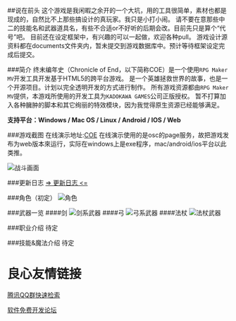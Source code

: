 ##说在前头
这个游戏是我闲暇之余开的一个大坑，用的工具很简单，素材也都是现成的，自然比不上那些搞设计的真玩家。我只是小打小闹。
请不要在意那些中二的技能名和武器道具名，有些不合适or不好听的后期会改。目前先只是算个“代号”吧。
目前还在设定框架中，有兴趣的可以一起做，欢迎各种pull。
游戏设计源资料都在documents文件夹内，暂未提交到游戏数据库中。预计等待框架设定完成后提交。

 
###简介
终末编年史（Chronicle of End，以下简称COE）是一个使用``RPG Maker MV``开发工具开发基于HTML5的跨平台游戏。
是一个英雄拯救世界的故事，也是一个开源项目。计划以完全透明开发的方式进行制作。
所有游戏资源都由``RPG Maker MV``提供，本游戏所使用的开发工具为``KADOKAWA GAMES``公司正版授权。
暂不打算加入各种臃肿的脚本和其它绚丽的特效模块，因为我觉得原生资源已经能够满足。

 **支持平台：Windows / Mac OS / Linux / Android / IOS / Web** 

###游戏截图
在线演示地址:[COE](http://famio.oschina.io/chronicle_of_end)
在线演示使用的是osc的page服务，故把游戏发布为web版本來运行，实际在windows上是exe程序，mac/android/ios平台以此类推。

![战斗画面](http://git.oschina.net/uploads/images/2017/0321/092450_07605316_463895.jpeg "战斗画面")

###更新日志
[=> 更新日志 <=](https://git.oschina.net/famio/Chronicle_of_End/blob/master/Changelogs.md)

###角色（初定）
![角色](http://git.oschina.net/uploads/images/2017/0320/223749_c8261147_463895.png "角色")

###武器一览
####剑
![剑系武器](http://git.oschina.net/uploads/images/2017/0320/215814_c5cc4658_463895.png "剑系武器")
####弓
![弓系武器](http://git.oschina.net/uploads/images/2017/0320/231103_a3b6f32f_463895.png "弓系武器")
####法杖
![法杖武器](http://git.oschina.net/uploads/images/2017/0322/172753_df0d6be2_463895.png "法杖武器")

###职业介绍
待定

###技能&魔法介绍
待定

 # 良心友情链接

[腾讯QQ群快速检索](http://u.720life.cn/s/8cf73f7c)

[软件免费开发论坛](http://u.720life.cn/s/bbb01dc0)